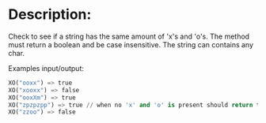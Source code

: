 # Description:


Check to see if a string has the same amount of 'x's and 'o's.
The method must return a boolean and be case insensitive. The string can contains any char.

Examples input/output:

```python
XO("ooxx") => true
XO("xooxx") => false
XO("ooxXm") => true
XO("zpzpzpp") => true // when no 'x' and 'o' is present should return true
XO("zzoo") => false
```